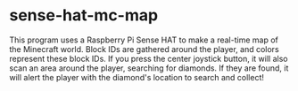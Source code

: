 # sense-hat-mc-map

This program uses a Raspberry Pi Sense HAT to make a real-time map of the Minecraft world. Block IDs are gathered around the player, and colors represent these block IDs. If you press the center joystick button, it will also scan an area around the player, searching for diamonds. If they are found, it will alert the player with the diamond's location to search and collect!
